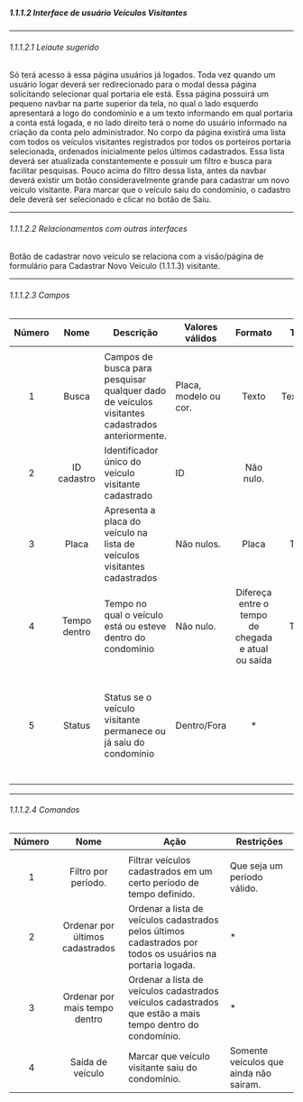 ##### 1.1.1.2 Interface de usuário Veículos Visitantes

---

###### 1.1.1.2.1 Leiaute sugerido
Só terá acesso à essa página usuários já logados. Toda vez quando um usuário logar deverá ser redirecionado para o modal dessa página solicitando selecionar qual portaria ele está. Essa página possuirá um pequeno navbar na parte superior da tela, no qual o lado esquerdo apresentará a logo do condominío e a um texto informando em qual portaria a conta está logada, e no lado direito terá o nome do usuário informado na criação da conta pelo administrador.
No corpo da página existirá uma lista com todos os veículos visitantes registrados por todos os porteiros portaria selecionada, ordenados inicialmente pelos últimos cadastrados. Essa lista deverá ser atualizada constantemente e possuir um filtro e busca para facilitar pesquisas.
Pouco acima do filtro dessa lista, antes da navbar deverá existir um botão consideravelmente grande para cadastrar um novo veículo visitante.
Para marcar que o veículo saiu do condomínio, o cadastro dele deverá ser selecionado e clicar no botão de Saiu.

---

###### 1.1.1.2.2 Relacionamentos com outras interfaces
Botão de cadastrar novo veículo se relaciona com a visão/página de formulário para Cadastrar Novo Veículo (1.1.1.3) visitante.

---

###### 1.1.1.2.3 Campos
| Número | Nome | Descrição | Valores válidos | Formato | Tipo | Restrições |
| :----: | :--: | --------- | --------------- | :-----: | :--: | ---------- |
|        |      |           |                 |         |      |            |
|    1    |   Busca   |     Campos de busca para pesquisar qualquer dado de veículos visitantes cadastrados anteriormente.      |        Placa, modelo ou cor.         |    Texto     |   Textarea   |      *      |
|    2    |   ID cadastro   |      Identificador único do veículo visitante cadastrado     |        ID         |     Não nulo.    |   ID.   |     Todos os cadastros devem possuir um.       |
|    3    |   Placa   |     Apresenta a placa do veículo na lista de veículos visitantes cadastrados      |     Não nulos.   |    Placa     |   Text.   |     *       |
|    4    |   Tempo dentro   |     Tempo no qual o veículo está ou esteve dentro do condomínio      |     Não nulo.            |    Difereça entre o tempo de chegada e atual ou saída     |   Time   |     Tempo válido.       |
|    5    |   Status   |     Status se o veículo visitante permanece ou já saiu do condomínio      |        Dentro/Fora         |    *     |   *   |      Apenas essas duas opções, não terá como voltar atrás após marcar como fora.      |

---

###### 1.1.1.2.4 Comandos
| Número | Nome | Ação | Restrições |
| :----: | :--: | ---- | ---------- |
|        |      |      |            |
|    1    |   Filtro por período.   |     Filtrar veículos cadastrados em um certo período de tempo definido.      | Que seja um período válido.       |
|    2    |   Ordenar por últimos cadastrados    |   Ordenar a lista de veículos cadastrados pelos últimos cadastrados por todos os usuários na portaria logada.   |      *      |
|    3    |   Ordenar por mais tempo dentro    |   Ordenar a lista de veículos cadastrados veículos cadastrados que estão a mais tempo dentro do condomínio.   |      *      |
|    4    |   Saída de veículo    |   Marcar que veículo visitante saiu do condomínio.   |      Somente veículos que ainda não sairam.      |